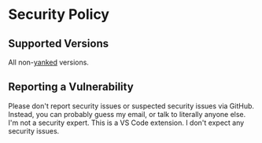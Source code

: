 # Security Policy

## Supported Versions

All non-[yanked](./changelog.md#283-yanked---2022-07-04-🦅) versions.

## Reporting a Vulnerability

Please don't report security issues or suspected security issues via GitHub. Instead, you can probably guess my email, or talk to literally anyone else. I'm not a security expert. This is a VS Code extension. I don't expect any security issues.
